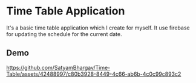 
# Time Table Application

It's a basic time table application which I create for myself. It use firebase for updating the schedule for the current date.


## Demo

https://github.com/SatyamBhargav/Time-Table/assets/42488997/c80b3928-8449-4c66-ab6b-4c0c99c893c2
